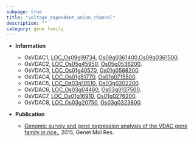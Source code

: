 ```yaml
---
subpage: true
title: "voltage_dependent_anion_channel"
description: ""
category: gene family
---
```


* **Information**  
    + OsVDAC1, [LOC_Os09g19734](http://rice.plantbiology.msu.edu/cgi-bin/ORF_infopage.cgi?orf=LOC_Os09g19734), [Os09g0361400](http://rapdb.dna.affrc.go.jp/viewer/gbrowse_details/irgsp1?name=Os09g0361400),[Os09g0361500](http://rapdb.dna.affrc.go.jp/viewer/gbrowse_details/irgsp1?name=Os09g0361500).
    + OsVDAC2, [LOC_Os05g45950](http://rice.plantbiology.msu.edu/cgi-bin/ORF_infopage.cgi?orf=LOC_Os05g45950), [Os05g0536200](http://rapdb.dna.affrc.go.jp/viewer/gbrowse_details/irgsp1?name=Os05g0536200).
    + OsVDAC3, [LOC_Os01g40570](http://rice.plantbiology.msu.edu/cgi-bin/ORF_infopage.cgi?orf=LOC_Os01g40570), [Os01g0588200](http://rapdb.dna.affrc.go.jp/viewer/gbrowse_details/irgsp1?name=Os01g0588200).
    + OsVDAC4, [LOC_Os01g51770](http://rice.plantbiology.msu.edu/cgi-bin/ORF_infopage.cgi?orf=LOC_Os01g51770), [Os01g0715500](http://rapdb.dna.affrc.go.jp/viewer/gbrowse_details/irgsp1?name=Os01g0715500).
    + OsVDAC5, [LOC_Os03g10510](http://rice.plantbiology.msu.edu/cgi-bin/ORF_infopage.cgi?orf=LOC_Os03g10510), [Os03g0202200](http://rapdb.dna.affrc.go.jp/viewer/gbrowse_details/irgsp1?name=Os03g0202200).
    + OsVDAC6, [LOC_Os03g04460](http://rice.plantbiology.msu.edu/cgi-bin/ORF_infopage.cgi?orf=LOC_Os03g04460), [Os03g0137500](http://rapdb.dna.affrc.go.jp/viewer/gbrowse_details/irgsp1?name=Os03g0137500).
    + OsVDAC7, [LOC_Os01g16910](http://rice.plantbiology.msu.edu/cgi-bin/ORF_infopage.cgi?orf=LOC_Os01g16910), [Os01g0276200](http://rapdb.dna.affrc.go.jp/viewer/gbrowse_details/irgsp1?name=Os01g0276200).
    + OsVDAC8, [LOC_Os03g20750](http://rice.plantbiology.msu.edu/cgi-bin/ORF_infopage.cgi?orf=LOC_Os03g20750), [Os03g0323800](http://rapdb.dna.affrc.go.jp/viewer/gbrowse_details/irgsp1?name=Os03g0323800).

* **Publication**  
    + [Genomic survey and gene expression analysis of the VDAC gene family in rice.](http://www.ncbi.nlm.nih.gov/pubmed?term=Genomic+survey+and+gene+expression+analysis+of+the+VDAC+gene+family+in+rice.%5BTitle%5D), 2015, Genet Mol Res.


